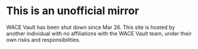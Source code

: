# This is an unofficial mirror

WACE Vault has been shut down since Mar 26. This site is hosted by another individual with no affiliations with the WACE Vault team, under their own risks and responsibilities.
